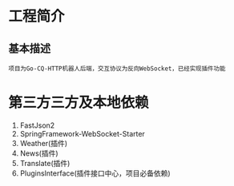 # 工程简介
## 基本描述
    项目为Go-CQ-HTTP机器人后端，交互协议为反向WebSocket，已经实现插件功能
# 第三方三方及本地依赖
1. FastJson2
2. SpringFramework-WebSocket-Starter
3. Weather(插件)
4. News(插件)
5. Translate(插件)
6. PluginsInterface(插件接口中心，项目必备依赖)


